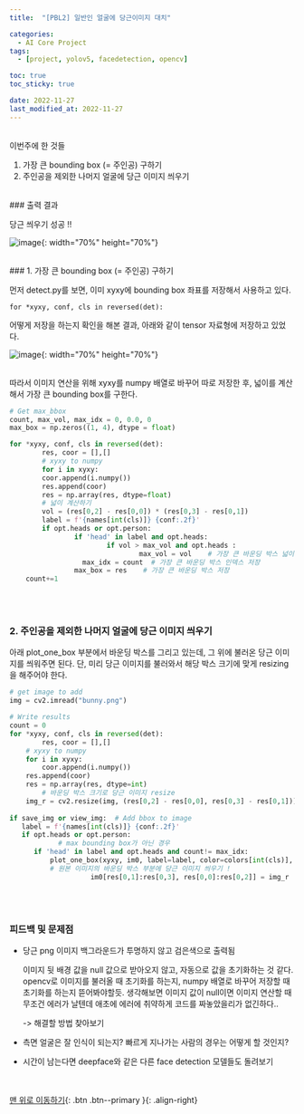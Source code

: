 ```yaml
---
title:  "[PBL2] 일반인 얼굴에 당근이미지 대치" 

categories:
  - AI Core Project
tags:
  - [project, yolov5, facedetection, opencv]

toc: true
toc_sticky: true

date: 2022-11-27
last_modified_at: 2022-11-27
---
```



<br/> 
이번주에 한 것들 

1. 가장 큰  bounding box (= 주인공) 구하기
2. 주인공을 제외한 나머지 얼굴에 당근 이미지 씌우기 


<br/> 
### 출력 결과

당근 씌우기 성공 !!

![image](https://user-images.githubusercontent.com/86834982/204151594-e925fe95-dcf1-478c-9dff-a888bb7e21a1.png){: width="70%" height="70%"}  



<br/> 
### 1. 가장 큰 bounding box (= 주인공) 구하기

먼저 detect.py를 보면, 이미 xyxy에 bounding box 좌표를 저장해서 사용하고 있다. 

`for *xyxy, conf, cls in reversed(det):`

어떻게 저장을 하는지 확인을 해본 결과, 아래와 같이 tensor 자료형에 저장하고 있었다. 

![image](https://user-images.githubusercontent.com/86834982/204151593-1a7aaebd-d7c0-4d2c-bb30-580a306f24b7.png){: width="70%" height="70%"}  

<br/> 
따라서 이미지 연산을 위해 xyxy를 numpy 배열로 바꾸어 따로 저장한 후, 넓이를 계산해서 가장 큰 bounding box를 구한다. 

```python
# Get max_bbox
count, max_vol, max_idx = 0, 0.0, 0
max_box = np.zeros((1, 4), dtype = float)

for *xyxy, conf, cls in reversed(det):
		res, coor = [],[]
		# xyxy to numpy
		for i in xyxy:
		coor.append(i.numpy())
		res.append(coor)
		res = np.array(res, dtype=float)
		# 넓이 계산하기 
		vol = (res[0,2] - res[0,0]) * (res[0,3] - res[0,1])
		label = f'{names[int(cls)]} {conf:.2f}'
		if opt.heads or opt.person:
				if 'head' in label and opt.heads:
						if vol > max_vol and opt.heads :
								max_vol = vol    # 가장 큰 바운딩 박스 넓이 저장
	              max_idx = count  # 가장 큰 바운딩 박스 인덱스 저장
                max_box = res    # 가장 큰 바운딩 박스 저장 
    count+=1
```


<br/> <br/> 
### 2. 주인공을 제외한 나머지 얼굴에 당근 이미지 씌우기

아래 plot_one_box 부분에서 바운딩 박스를 그리고 있는데, 그 위에 불러온 당근 이미지를 씌워주면 된다. 단, 미리 당근 이미지를 불러와서 해당 박스 크기에 맞게 resizing을 해주어야 한다. 

```python
# get image to add
img = cv2.imread("bunny.png")

# Write results
count = 0
for *xyxy, conf, cls in reversed(det):
		res, coor = [],[]
    # xyxy to numpy
    for i in xyxy:
        coor.append(i.numpy())
    res.append(coor)
    res = np.array(res, dtype=int)
		# 바운딩 박스 크기로 당근 이미지 resize 
    img_r = cv2.resize(img, (res[0,2] - res[0,0], res[0,3] - res[0,1]))
                    
if save_img or view_img:  # Add bbox to image
   label = f'{names[int(cls)]} {conf:.2f}'
   if opt.heads or opt.person:
			# max bounding box가 아닌 경우 
      if 'head' in label and opt.heads and count!= max_idx: 
          plot_one_box(xyxy, im0, label=label, color=colors[int(cls)], line_thickness=3)
          # 원본 이미지의 바운딩 박스 부분에 당근 이미지 씌우기 !
					im0[res[0,1]:res[0,3], res[0,0]:res[0,2]] = img_r
```


<br/> <br/> 
### 피드백 및 문제점

- 당근 png 이미지 백그라운드가 투명하지 않고 검은색으로 출력됨
    
    이미지 뒷 배경 값을 null 값으로 받아오지 않고, 자동으로 값을 초기화하는 것 같다. opencv로 이미지를 불러올 때 초기화를 하는지, numpy 배열로 바꾸어 저장할 때 초기화를 하는지 뜯어봐야할듯. 생각해보면 이미지 값이 null이면 이미지 연산할 때 무조건 에러가 날텐데 애초에 에러에 취약하게 코드를 짜놓았을리가 없긴하다..
    
     -> 해결할 방법 찾아보기
    
- 측면 얼굴은 잘 인식이 되는지? 빠르게 지나가는 사람의 경우는 어떻게 할 것인지?
- 시간이 남는다면 deepface와 같은 다른 face detection 모델들도 돌려보기

<br/><br/>
[맨 위로 이동하기](#){: .btn .btn--primary }{: .align-right}
